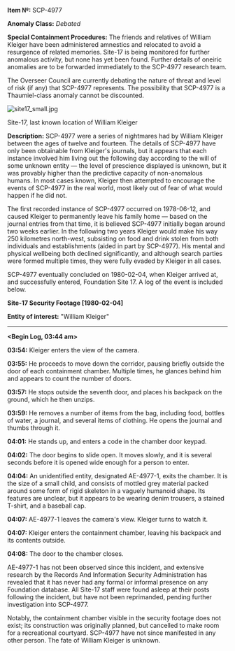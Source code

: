 **Item №:** SCP-4977

**Anomaly Class:** _Debated_

**Special Containment Procedures:** The friends and relatives of William Kleiger have been administered amnestics and relocated to avoid a resurgence of related memories. Site-17 is being monitored for further anomalous activity, but none has yet been found. Further details of oneiric anomalies are to be forwarded immediately to the SCP-4977 research team.

The Overseer Council are currently debating the nature of threat and level of risk (if any) that SCP-4977 represents. The possibility that SCP-4977 is a Thaumiel-class anomaly cannot be discounted.

![site17_small.jpg](http://scp-wiki.wdfiles.com/local--files/scp-4977/site17_small.jpg)

Site-17, last known location of William Kleiger

**Description:** SCP-4977 were a series of nightmares had by William Kleiger between the ages of twelve and fourteen. The details of SCP-4977 have only been obtainable from Kleiger's journals, but it appears that each instance involved him living out the following day according to the will of some unknown entity — the level of prescience displayed is unknown, but it was provably higher than the predictive capacity of non-anomalous humans. In most cases known, Kleiger then attempted to encourage the events of SCP-4977 in the real world, most likely out of fear of what would happen if he did not.

The first recorded instance of SCP-4977 occurred on 1978-06-12, and caused Kleiger to permanently leave his family home — based on the journal entries from that time, it is believed SCP-4977 initially began around two weeks earlier. In the following two years Kleiger would make his way 250 kilometres north-west, subsisting on food and drink stolen from both individuals and establishments (aided in part by SCP-4977). His mental and physical wellbeing both declined significantly, and although search parties were formed multiple times, they were fully evaded by Kleiger in all cases.

SCP-4977 eventually concluded on 1980-02-04, when Kleiger arrived at, and successfully entered, Foundation Site 17. A log of the event is included below.

**Site-17 Security Footage \[1980-02-04\]**

**Entity of interest:** "William Kleiger"

* * *

**<Begin Log, 03:44 am>**

**03:54:** Kleiger enters the view of the camera.

**03:55:** He proceeds to move down the corridor, pausing briefly outside the door of each containment chamber. Multiple times, he glances behind him and appears to count the number of doors.

**03:57:** He stops outside the seventh door, and places his backpack on the ground, which he then unzips.

**03:59:** He removes a number of items from the bag, including food, bottles of water, a journal, and several items of clothing. He opens the journal and thumbs through it.

**04:01:** He stands up, and enters a code in the chamber door keypad.

**04:02:** The door begins to slide open. It moves slowly, and it is several seconds before it is opened wide enough for a person to enter.

**04:04:** An unidentified entity, designated AE-4977-1, exits the chamber. It is the size of a small child, and consists of mottled grey material packed around some form of rigid skeleton in a vaguely humanoid shape. Its features are unclear, but it appears to be wearing denim trousers, a stained T-shirt, and a baseball cap.

**04:07:** AE-4977-1 leaves the camera's view. Kleiger turns to watch it.

**04:07:** Kleiger enters the containment chamber, leaving his backpack and its contents outside.

**04:08:** The door to the chamber closes.

**<End Log>**

AE-4977-1 has not been observed since this incident, and extensive research by the Records And Information Security Administration has revealed that it has never had any formal or informal presence on any Foundation database. All Site-17 staff were found asleep at their posts following the incident, but have not been reprimanded, pending further investigation into SCP-4977.

Notably, the containment chamber visible in the security footage does not exist; its construction was originally planned, but cancelled to make room for a recreational courtyard. SCP-4977 have not since manifested in any other person. The fate of William Kleiger is unknown.